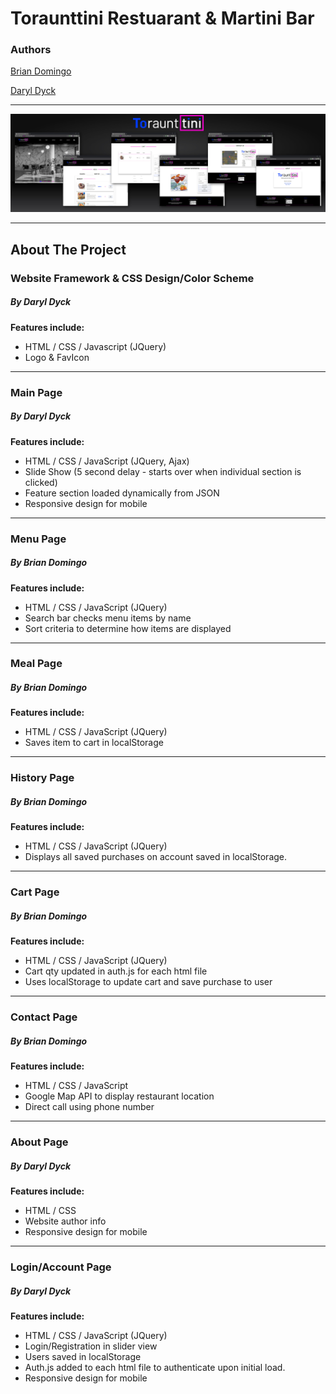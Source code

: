 # Toraunttini Restuarant & Martini Bar

### Authors
[Brian Domingo](https://github.com/BrianJayD)

[Daryl Dyck](https://github.com/daryldyck/)
___
![Screenshots](images/Screenshots.jpg)
___
## About The Project
### Website Framework & CSS Design/Color Scheme
##### By Daryl Dyck
**Features include:**
- HTML / CSS / Javascript (JQuery)
- Logo & FavIcon
___
### Main Page
##### By Daryl Dyck

**Features include:**
- HTML / CSS / JavaScript (JQuery, Ajax)
- Slide Show (5 second delay - starts over when individual section is clicked)
- Feature section loaded dynamically from JSON
- Responsive design for mobile
___
### Menu Page
##### By Brian Domingo

**Features include:**
- HTML / CSS / JavaScript (JQuery)
- Search bar checks menu items by name
- Sort criteria to determine how items are displayed
___
### Meal Page
##### By Brian Domingo

**Features include:**
- HTML / CSS / JavaScript (JQuery)
- Saves item to cart in localStorage
___
### History Page
##### By Brian Domingo

**Features include:**
- HTML / CSS / JavaScript (JQuery)
- Displays all saved purchases on account saved in localStorage.
___
### Cart Page
##### By Brian Domingo

**Features include:**
- HTML / CSS / JavaScript (JQuery)
- Cart qty updated in auth.js for each html file
- Uses localStorage to update cart and save purchase to user
___
### Contact Page
##### By Brian Domingo

**Features include:**
- HTML / CSS / JavaScript 
- Google Map API to display restaurant location
- Direct call using phone number
___
### About Page
##### By Daryl Dyck

**Features include:**
- HTML / CSS
- Website author info
- Responsive design for mobile
___
### Login/Account Page
##### By Daryl Dyck

**Features include:**
- HTML / CSS / JavaScript (JQuery)
- Login/Registration in slider view
- Users saved in localStorage
- Auth.js added to each html file to authenticate upon initial load.
- Responsive design for mobile
